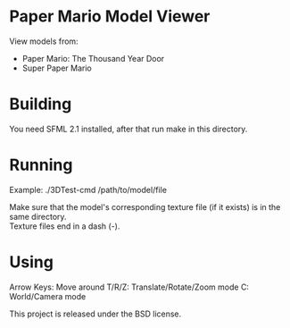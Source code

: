 Paper Mario Model Viewer
========================

 View models from:
 - Paper Mario: The Thousand Year Door
 - Super Paper Mario

Building
========

 You need SFML 2.1 installed, after that run make in this directory.

Running
=======

 Example:
 ./3DTest-cmd /path/to/model/file

 Make sure that the model's corresponding texture file (if it exists) is in the same directory.  
 Texture files end in a dash (-).

Using
=====

 Arrow Keys: Move around
 T/R/Z: Translate/Rotate/Zoom mode
 C: World/Camera mode

This project is released under the BSD license.


